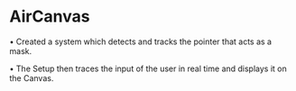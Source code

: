 # AirCanvas


•  Created a system which detects and tracks the pointer that acts as a mask.

•  The Setup then traces the input of the user in real time and displays it on the Canvas.

